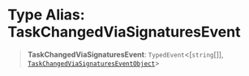 # Type Alias: TaskChangedViaSignaturesEvent

> **TaskChangedViaSignaturesEvent**: `TypedEvent`\<\[`string`[]\], [`TaskChangedViaSignaturesEventObject`](../interfaces/TaskChangedViaSignaturesEventObject.md)\>
